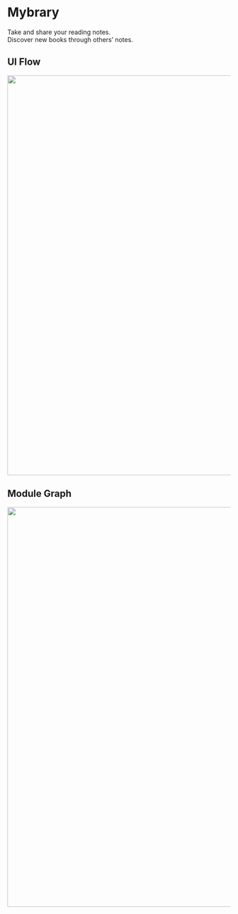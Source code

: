 # Mybrary

Take and share your reading notes.<br />
Discover new books through others’ notes.

## UI Flow

<img src="https://github.com/Kaito-Dogi/mybrary/assets/49048577/983ed4a5-6d5b-4a65-8808-4fd5ff5e8035" width="900px" />

## Module Graph

<img src="https://github.com/Kaito-Dogi/mybrary/assets/49048577/433a17ce-76a4-4200-baec-9b3d0d7e7fcd" width="900px" />
